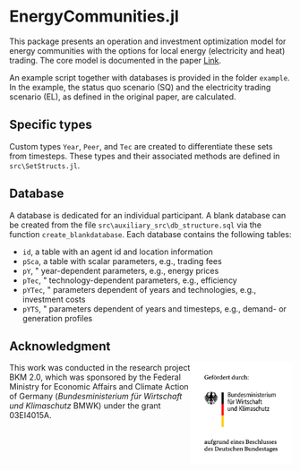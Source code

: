 # EnergyCommunities.jl

This package presents an operation and investment optimization model for energy communities with the options for local energy (electricity and heat) trading.
The core model is documented in the paper [Link](www.google.com).

An example script together with databases is provided in the folder `example`. In the example, the status quo scenario (SQ) and the electricity trading scenario (EL), as defined in the original paper, are calculated.

## Specific types
Custom types `Year`, `Peer`, and `Tec` are created to differentiate these sets from timesteps.
These types and their associated methods are defined in `src\SetStructs.jl`.

## Database
A database is dedicated for an individual participant. A blank database can be created from the file `src\auxiliary_src\db_structure.sql` via the function `create_blankdatabase`. Each database contains the following tables:

- `id`, a table with an agent id and location information
- `pSca`, a table with scalar parameters, e.g., trading fees
- `pY`, " year-dependent parameters, e.g., energy prices
- `pTec`, " technology-dependent parameters, e.g., efficiency
- `pYTec`, " parameters dependent of years and technologies, e.g., investment costs
- `pYTS`, " parameters dependent of years and timesteps, e.g., demand- or generation profiles

## Acknowledgment

<img align="right" width="180" height="180" src="images/Logo_BMWK.png">

This work was conducted in the research project BKM 2.0, which was sponsored by the Federal Ministry for Economic Affairs and Climate Action of Germany (*Bundesministerium für Wirtschaft und Klimaschutz* BMWK) under the grant 03EI4015A.
